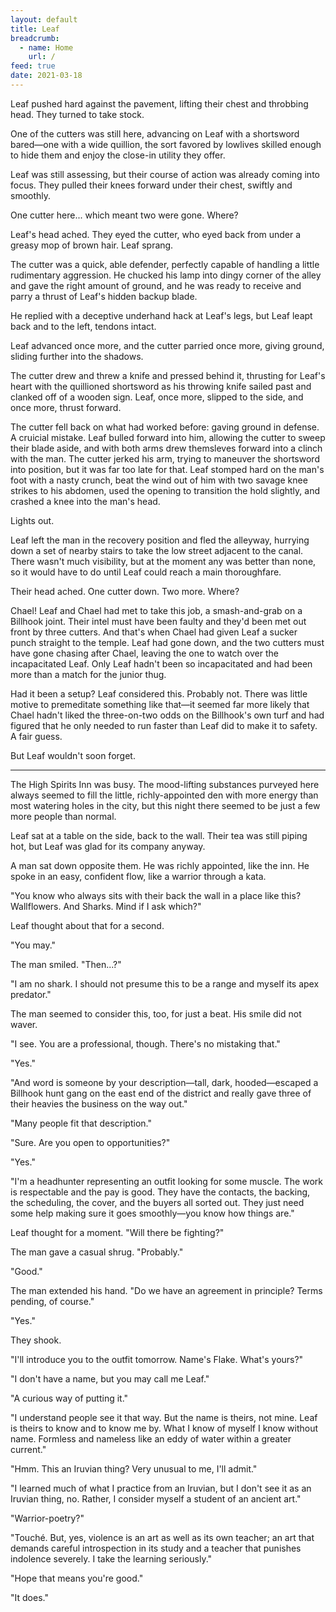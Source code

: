 ```yaml
---
layout: default
title: Leaf
breadcrumb:
  - name: Home
    url: /
feed: true
date: 2021-03-18
---
```

Leaf pushed hard against the pavement, lifting their chest and throbbing head. They turned to take stock.

One of the cutters was still here, advancing on Leaf with a shortsword bared—one with a wide quillion, the sort favored by lowlives skilled enough to hide them and enjoy the close-in utility they offer.

Leaf was still assessing, but their course of action was already coming into focus. They pulled their knees forward under their chest, swiftly and smoothly.

One cutter here... which meant two were gone. Where?

Leaf's head ached. They eyed the cutter, who eyed back from under a greasy mop of brown hair. Leaf sprang.

The cutter was a quick, able defender, perfectly capable of handling a little rudimentary aggression. He chucked his lamp into dingy corner of the alley and gave the right amount of ground, and he was ready to receive and parry a thrust of Leaf's hidden backup blade.

He replied with a deceptive underhand hack at Leaf's legs, but Leaf leapt back and to the left, tendons intact.

Leaf advanced once more, and the cutter parried once more, giving ground, sliding further into the shadows.

The cutter drew and threw a knife and pressed behind it, thrusting for Leaf's heart with the quillioned shortsword as his throwing knife sailed past and clanked off of a wooden sign. Leaf, once more, slipped to the side, and once more, thrust forward.

The cutter fell back on what had worked before: gaving ground in defense. A cruicial mistake. Leaf bulled forward into him, allowing the cutter to sweep their blade aside, and with both arms drew themsleves forward into a clinch with the man. The cutter jerked his arm, trying to maneuver the shortsword into position, but it was far too late for that. Leaf stomped hard on the man's foot with a nasty crunch, beat the wind out of him with two savage knee strikes to his abdomen, used the opening to transition the hold slightly, and crashed a knee into the man's head.

Lights out.

Leaf left the man in the recovery position and fled the alleyway, hurrying down a set of nearby stairs to take the low street adjacent to the canal. There wasn't much visibility, but at the moment any was better than none, so it would have to do until Leaf could reach a main thoroughfare.

Their head ached. One cutter down. Two more. Where?

Chael! Leaf and Chael had met to take this job, a smash-and-grab on a Billhook joint. Their intel must have been faulty and they'd been met out front by three cutters. And that's when Chael had given Leaf a sucker punch straight to the temple. Leaf had gone down, and the two cutters must have gone chasing after Chael, leaving the one to watch over the incapacitated Leaf. Only Leaf hadn't been so incapacitated and had been more than a match for the junior thug.

Had it been a setup? Leaf considered this. Probably not. There was little motive to premeditate something like that—it seemed far more likely that Chael hadn't liked the three-on-two odds on the Billhook's own turf and had figured that he only needed to run faster than Leaf did to make it to safety. A fair guess.

But Leaf wouldn't soon forget.

---

The High Spirits Inn was busy. The mood-lifting substances purveyed here always seemed to fill the little, richly-appointed den with more energy than most watering holes in the city, but this night there seemed to be just a few more people than normal.

Leaf sat at a table on the side, back to the wall. Their tea was still piping hot, but Leaf was glad for its company anyway.

A man sat down opposite them. He was richly appointed, like the inn. He spoke in an easy, confident flow, like a warrior through a kata.

"You know who always sits with their back the wall in a place like this? Wallflowers. And Sharks. Mind if I ask which?"

Leaf thought about that for a second.

"You may."

The man smiled. "Then...?"

"I am no shark. I should not presume this to be a range and myself its apex predator."

The man seemed to consider this, too, for just a beat. His smile did not waver.

"I see. You are a professional, though. There's no mistaking that."

"Yes."

"And word is someone by your description—tall, dark, hooded—escaped a Billhook hunt gang on the east end of the district and really gave three of their heavies the business on the way out."

"Many people fit that description."

"Sure. Are you open to opportunities?"

"Yes."

"I'm a headhunter representing an outfit looking for some muscle. The work is respectable and the pay is good. They have the contacts, the backing, the scheduling, the cover, and the buyers all sorted out. They just need some help making sure it goes smoothly—you know how things are."

Leaf thought for a moment. "Will there be fighting?"

The man gave a casual shrug. "Probably."

"Good."

The man extended his hand. "Do we have an agreement in principle? Terms pending, of course."

"Yes."

They shook.

"I'll introduce you to the outfit tomorrow. Name's Flake. What's yours?"

"I don't have a name, but you may call me Leaf."

"A curious way of putting it."

"I understand people see it that way. But the name is theirs, not mine. Leaf is theirs to know and to know me by. What I know of myself I know without name. Formless and nameless like an eddy of water within a greater current."

"Hmm. This an Iruvian thing? Very unusual to me, I'll admit."

"I learned much of what I practice from an Iruvian, but I don't see it as an Iruvian thing, no. Rather, I consider myself a student of an ancient art."

"Warrior-poetry?"

"Touché. But, yes, violence is an art as well as its own teacher; an art that demands careful introspection in its study and a teacher that punishes indolence severely. I take the learning seriously."

"Hope that means you're good."

"It does."
